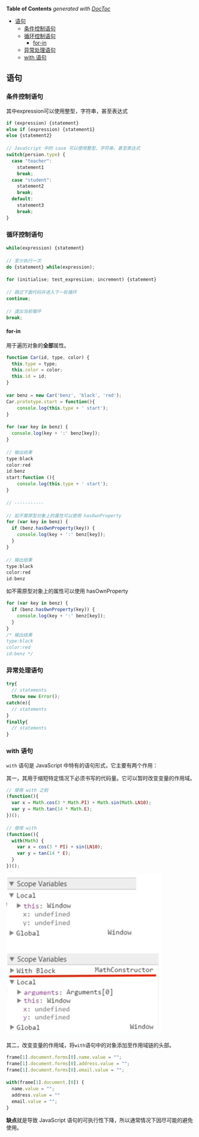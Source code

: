 <!-- START doctoc generated TOC please keep comment here to allow auto update -->
<!-- DON'T EDIT THIS SECTION, INSTEAD RE-RUN doctoc TO UPDATE -->
**Table of Contents**  *generated with [DocToc](https://github.com/thlorenz/doctoc)*

- [语句](#%E8%AF%AD%E5%8F%A5)
  - [条件控制语句](#%E6%9D%A1%E4%BB%B6%E6%8E%A7%E5%88%B6%E8%AF%AD%E5%8F%A5)
  - [循环控制语句](#%E5%BE%AA%E7%8E%AF%E6%8E%A7%E5%88%B6%E8%AF%AD%E5%8F%A5)
    - [for-in](#for-in)
  - [异常处理语句](#%E5%BC%82%E5%B8%B8%E5%A4%84%E7%90%86%E8%AF%AD%E5%8F%A5)
  - [with 语句](#with-%E8%AF%AD%E5%8F%A5)

<!-- END doctoc generated TOC please keep comment here to allow auto update -->


## 语句

### 条件控制语句

其中expression可以使用整型，字符串，甚至表达式

```javascript
if (expression) {statement}
else if (expression) {statement1}
else {statement2}

// JavaScript 中的 case 可以使用整型，字符串，甚至表达式
switch(persion.type) {
  case "teacher":
    statement1
    break;
  case "student":
    statement2
    break;
  default:
    statement3
    break;
}
```

### 循环控制语句

```javascript
while(expression) {statement}

// 至少执行一次
do {statement} while(expression);

for (initialise; test_expresiion; increment) {statement}

// 跳过下面代码并进入下一轮循环
continue;

// 退出当前循环
break;
```

#### for-in

用于遍历对象的**全部**属性。

```javascript
function Car(id, type, color) {
  this.type = type;
  this.color = color;
  this.id = id;
}

var benz = new Car('benz', 'black', 'red');
Car.prototype.start = function(){
    console.log(this.type + ' start');
}

for (var key in benz) {
  console.log(key + ':' benz[key]);
}

// 输出结果
type:black
color:red
id:benz
start:function (){
    console.log(this.type + ' start');
}

// -----------

// 如不需原型对象上的属性可以使用 hasOwnProperty
for (var key in benz) {
  if (benz.hasOwnProperty(key)) {
    console.log(key + ':' benz[key]);
  }
}

// 输出结果
type:black
color:red
id:benz
```

如不需原型对象上的属性可以使用 hasOwnProperty

```javascript
for (var key in benz) {
  if (benz.hasOwnProperty(key)) {
    console.log(key + ':' benz[key]);
  }
}
/* 输出结果
type:black
color:red
id:benz */
```

### 异常处理语句

```javascript
try{
  // statements
  throw new Error();
catch(e){
  // statements
}
finally{
  // statements
}
```

### with 语句

`with` 语句是 JavaScript 中特有的语句形式，它主要有两个作用：

其一，其用于缩短特定情况下必须书写的代码量。它可以暂时改变变量的作用域。

```javascript
// 使用 with 之前
(function(){
  var x = Math.cos(3 * Math.PI) + Math.sin(Math.LN10);
  var y = Math.tan(14 * Math.E);
})();

// 使用 with
(function(){
  with(Math) {
    var x = cos(3 * PI) + sin(LN10);
    var y = tan(14 * E);
  }
})();
```

![](../img/W/with-scope.png)

其二，改变变量的作用域，将`with`语句中的对象添加至作用域链的头部。

```javascript
frame[1].document.forms[0].name.value = "";
frame[1].document.forms[0].address.value = "";
frame[1].document.forms[0].email.value = "";

with(frame[1].document.[0]) {
  name.value = "";
  address.value = ""
  email.value = "";
}
```

**缺点**就是导致 JavaScript 语句的可执行性下降，所以通常情况下因尽可能的避免使用。